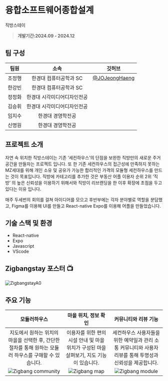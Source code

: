 # 융합소프트웨어종합설계
직방스테이

> **개발기간:2024.09 - 2024.12**

## 팀 구성
|팀원|소속|깃허브|
|:---:|:---:|:---:|
| 조정행 | 한경대 컴퓨터공학과 SC|[@JOJeongHaeng](https://github.com/JOJeongHaeng)|
| 한강빈 | 한경대 컴퓨터공학과 SC|
| 정정화 | 한경대 시각미디어디자인전공 |
| 김승휘 | 한경대 시각미디어디자인전공 |
| 임지수 | 한경대 경영학전공 |
| 신명원 | 한경대 경영학전공 |



## 프로젝트 소개

자연 속 위치한 직방스테이는 기존 ‘세컨하우스’의 단점을 보완한 직방만의 새로운 주거 공간을 만들자는 프로젝트 입니다.
또 한 기존 세컨하우스의 접근성에 만족하지 못하는 MZ세대를 위해 개인 소유 및 공유가 가능한 합리적인 가격의 모듈형 세컨하우스를 만드는 것이 목표입니다.
직방에 카테고리를 추가한 것은 부동산 어플 이용자 순위 2위 ‘직방’ 의 높은 신뢰성을 이용하기 위해서와 직방이 리브랜딩을 한 이후 확장에 초점을 두고 있다는 이유 입니다.

매주 두세번의 회의를 걸쳐 아이디어를 모으고 후반부에는 각자 분야별로 역할을 분담했고, Figma를 이용해 UI를 만들고 React-native Expo를 이용해 어플을 만들었습니다.

## 기술 스택 및 환경
- React-native
- Expo
- Javascript
- VScode   


## Zigbangstay 포스터 📺
![ZigbangstayA0](https://github.com/user-attachments/assets/d464df53-0d8f-4732-b099-68d1b7975c31)

## 주요 기능

|모듈러하우스|마을 위치, 정보 확인|커뮤니티와 리뷰 기능|
|:---:|:---:|:---:|
|지도에서 원하는 위치의 마을을 선택한 후, 간단한 절차를 통해 원하는 모듈러 하우스를 구매할 수 있습니다.|이용자를 위한 편의시설 안내 및 마을 위치가 구성된 마을 살펴보기, 지도 기능이 있습니다.|세컨하우스 사용자들을 위한 예약일과 관리 소통 커뮤니티와 사용자 리뷰를 통해 투명성과 신뢰성을 제공합니다.|
|![Zigbang community](https://github.com/user-attachments/assets/96c07e7f-7c6e-4ac5-bf70-6c115a0a20f9)|![Zigbang map](https://github.com/user-attachments/assets/300f8f41-c74f-47b8-bd0a-1af720886801)|![Zigbang module](https://github.com/user-attachments/assets/93dbec26-ae76-475f-bdb4-0792461509fc)
